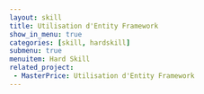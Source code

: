 ```yaml
---
layout: skill
title: Utilisation d'Entity Framework
show_in_menu: true
categories: [skill, hardskill]
submenu: true
menuitem: Hard Skill
related_project:
 - MasterPrice: Utilisation d'Entity Framework
---
```

